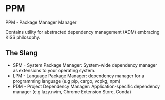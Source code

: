 # PPM

PPM -  Package Manager Manager

Contains utility for abstracted dependency management (ADM) embracing KISS philosophy.

## The Slang

- SPM - System Package Manager: System-wide dependency manager as extensions to your operating system.
- LPM - Language Package Manager: dependency manager for a programming language (e.g pip, cargo, vcpkg, npm)
- PDM - Project Dependency Manager: Application-specific dependency manager (e.g lazy.nvim, Chrome Extension Store, Conda)
